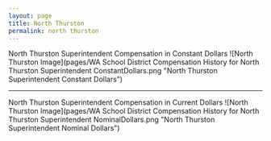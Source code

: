 ```yaml
---
layout: page
title: North Thurston
permalink: north thurston
---
```



North Thurston Superintendent Compensation in Constant Dollars
![North Thurston Image](pages/WA School District Compensation History for North Thurston Superintendent ConstantDollars.png "North Thurston Superintendent Constant Dollars")
___

North Thurston Superintendent Compensation in Current Dollars
![North Thurston Image](pages/WA School District Compensation History for North Thurston Superintendent NominalDollars.png "North Thurston Superintendent Nominal Dollars")